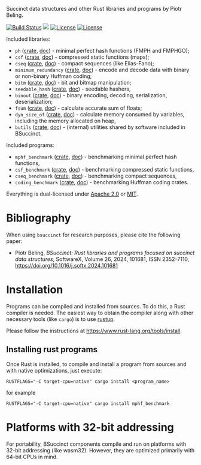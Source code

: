 Succinct data structures and other Rust libraries and programs by Piotr Beling.

[![Build Status](https://img.shields.io/github/actions/workflow/status/beling/bsuccinct-rs/rust.yml?style=flat-square)](https://github.com/beling/bsuccinct-rs/actions/)
[![](https://tokei.rs/b1/github/beling/bsuccinct-rs?type=Rust,Python&style=flat-square)](https://github.com/beling/bsuccinct-rs)
[![License](https://img.shields.io/badge/license-Apache%202.0-blue?style=flat-square)](LICENSE-APACHE)
[![License](https://img.shields.io/badge/license-MIT-blue?style=flat-square)](LICENSE-MIT)

Included libraries:
- `ph` ([crate](https://crates.io/crates/ph), [doc](https://docs.rs/ph)) - minimal perfect hash functions (FMPH and FMPHGO);
- `csf` ([crate](https://crates.io/crates/csf), [doc](https://docs.rs/csf)) - compressed static functions (maps);
- `cseq` ([crate](https://crates.io/crates/cseq), [doc](https://docs.rs/cseq)) - compact sequences (like Elias-Fano);
- `minimum_redundancy` ([crate](https://crates.io/crates/minimum_redundancy), [doc](https://docs.rs/minimum_redundancy)) - encode and decode data with binary or non-binary Huffman coding;
- `bitm` ([crate](https://crates.io/crates/bitm), [doc](https://docs.rs/bitm)) - bit and bitmap manipulation;
- `seedable_hash` ([crate](https://crates.io/crates/seedable_hash), [doc](https://docs.rs/seedable_hash)) - seedable hashers,
- `binout` ([crate](https://crates.io/crates/binout), [doc](https://docs.rs/binout)) - binary encoding, decoding, serialization, deserialization;
- `fsum` ([crate](https://crates.io/crates/fsum), [doc](https://docs.rs/fsum)) - calculate accurate sum of floats;
- `dyn_size_of` ([crate](https://crates.io/crates/dyn_size_of), [doc](https://docs.rs/dyn_size_of)) - calculate memory consumed by variables, including the memory allocated on heap,
- `butils` ([crate](https://crates.io/crates/butils), [doc](https://docs.rs/butils)) - (internal) utilities shared by software included in BSuccinct.

Included programs:
- `mphf_benchmark` ([crate](https://crates.io/crates/mphf_benchmark), [doc](https://docs.rs/mphf_benchmark)) - benchmarking minimal perfect hash functions,
- `csf_benchmark` ([crate](https://crates.io/crates/csf_benchmark), [doc](https://docs.rs/csf_benchmark)) - benchmarking compressed static functions,
- `cseq_benchmark` ([crate](https://crates.io/crates/cseq_benchmark), [doc](https://docs.rs/cseq_benchmark)) - benchmarking compact sequences,
- `coding_benchmark` ([crate](https://crates.io/crates/coding_benchmark), [doc](https://docs.rs/coding_benchmark)) - benchmarking Huffman coding crates.

Everything is dual-licensed under [Apache 2.0](LICENSE-APACHE) or [MIT](LICENSE-MIT).

# Bibliography
When using `bsuccinct` for research purposes, please cite the following paper:
- Piotr Beling, *BSuccinct: Rust libraries and programs focused on succinct data structures*, SoftwareX, Volume 26, 2024, 101681, ISSN 2352-7110,
<https://doi.org/10.1016/j.softx.2024.101681>

# Installation
Programs can be compiled and installed from sources. To do this, a Rust compiler is needed.
The easiest way to obtain the compiler along with other necessary tools (like `cargo`) is
to use [rustup](https://www.rust-lang.org/tools/install).

Please follow the instructions at https://www.rust-lang.org/tools/install.

## Installing rust programs
Once Rust is installed, to compile and install a program from sources and with native optimizations, just execute:

```RUSTFLAGS="-C target-cpu=native" cargo install <program_name>```

for example

```RUSTFLAGS="-C target-cpu=native" cargo install mphf_benchmark```

# Platforms with 32-bit addressing
For portability, BSuccinct components compile and run on platforms with 32-bit addressing (like wasm32). However, they are optimized primarily with 64-bit CPUs in mind.